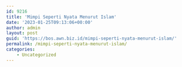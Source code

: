 ```yaml
---
id: 9216
title: 'Mimpi Seperti Nyata Menurut Islam'
date: '2023-01-25T09:13:06+00:00'
author: admin
layout: post
guid: 'https://bos.awn.biz.id/mimpi-seperti-nyata-menurut-islam/'
permalink: /mimpi-seperti-nyata-menurut-islam/
categories:
    - Uncategorized
---
```


